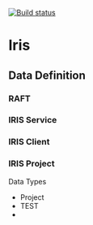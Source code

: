[![Build status](https://ci.appveyor.com/api/projects/status/1ouixkub5yqwb1b5?svg=true)](https://ci.appveyor.com/project/NSYNK/iris)

# Iris

## Data Definition

### RAFT

### IRIS Service


### IRIS Client


### IRIS Project

Data Types
- Project
- TEST
-